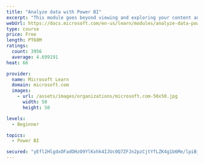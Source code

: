 ```yaml
---
title: "Analyze data with Power BI"
excerpt: "This module goes beyond viewing and exploring your content and explains how to interact with it by working with reports and dashboards to uncover and share new business insights."
webUrl: https://docs.microsoft.com/en-us/learn/modules/analyze-data-power-bi/
type: course
price: Free
length: PT60M
ratings:
  count: 3956
  average: 4.699191
heat: 66

provider:
  name: Microsoft Learn
  domain: microsoft.com
  images:
    - url: /assets/images/organizations/microsoft.com-50x50.jpg
      width: 50
      height: 50

levels:
  - Beginner

topics:
  - Power BI

secured: "yEfl2HlgdxOFadOHzO9YlKxhk4IJUc0Q7ZFJn2pzCjtYfLZK4g1b6Me/lpiBjogi8JE9kMKpkvtJyTH+8jtjyLn8QipAg+EQqjBGRlYu+MJnhCNXqSxoT4AXFIp2NbqANdADpQTN4nRseiWDvezeoI+XtTPc4NDXQEKzH7Rn8+JgsGAl+GO/M5Do+etkEX3EcCL4SKSMebETSFPTBcNNprBL0yln4VDPNZTk5qaKHcarBksWwLhwhdXhL579FcM+V20oKZgi3s89yfgDuE0uXm+oJMRmZScA0dzIR6oXx/IxAoitDcY9uuViIDsbESjQ5Acc3MR1EpKOWEOpaKYTtABN6wYssFY5B3J4JPd4mawjOmjXsgZ46YaVHubPw+zFgG5ymKpC2TLZ2UjMgtNzkg==;p+jANCs/+cYv6k1zbPDjKg=="
---
```


